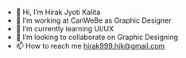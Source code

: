 - 👋 Hi, I’m Hirak Jyoti Kalita
- 👀 I’m working at CanWeBe as Graphic Designer
- 🌱 I’m currently learning UI/UX
- 💞️ I’m looking to collaborate on Graphic Designing
- 📫 How to reach me hirak999.hjk@gmail.com

<!---
HirakJK99/HirakJK99 is a ✨ special ✨ repository because its `README.md` (this file) appears on your GitHub profile.
You can click the Preview link to take a look at your changes.
--->
